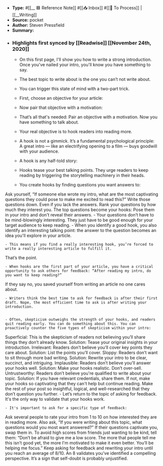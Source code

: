 - **Type:** #[[__ 🟦  Reference Note]] #[[📥 Inbox]] #[[📝 To Process]] | [[__Writing]]
- **Source:**  pocket
- **Author:** Steven Pressfield
- **Summary:**
- ### Highlights first synced by [[Readwise]] [[November 24th, 2020]]
    - On this first page, I'll show you how to write a strong introduction. Once you've nailed your intro, you'll know you have something to say.

 
    - The best topic to write about is the one you can’t not write about.

 
    - You can trigger this state of mind with a two-part trick.

 
    - First, choose an objective for your article:

 
    - Now pair that objective with a motivation:

 
    - That’s all that's needed: Pair an objective with a motivation. Now you have something to talk about. 
    - Your real objective is to hook readers into reading more.

 
    - A hook is not a gimmick. It’s a fundamental psychological principle: A great intro — like an electrifying opening to a film — buys goodwill with your audience. 
    - A hook is any half-told story:

 
    - Hooks tease your best talking points. They urge readers to keep reading by triggering the storytelling machinery in their heads.

 
    - You create hooks by finding questions you want answers to:

Ask yourself, “If someone else wrote my intro, what are the most captivating questions they could pose to make me excited to read this?”
Write those questions down. Even if you lack the answers.
Rank your questions by how much they interest you.
The top questions become your hooks: Pose them in your intro and don't reveal their answers. 
    - Your questions don’t have to be mind-blowingly interesting. They just have to be good enough for your target audience to keep reading. 
    - When you identify a good hook, you also identify an interesting talking point: the answer to the question becomes an idea you'll explore in your article.

 
    - This means if you find a really interesting hook, you’re forced to write a really interesting article to fulfill it.

That’s the point.

 
    - When hooks are the first part of your article, you have a critical opportunity to ask others for feedback: “After reading my intro, do you want to keep reading?”

If they say no, you saved yourself from writing an article no one cares about.

 
    - Writers think the best time to ask for feedback is after their first draft. Nope, the most efficient time to ask is after writing your introduction.

 
    - Often, skepticism outweighs the strength of your hooks, and readers quit reading early. You can do something about this. You can proactively counter the five types of skepticism within your intro:

Superficial: This is the skepticism of readers not believing you’ll share things they don’t already know.
Solution: Tease your original insights in your introduction.‍
Irrelevant: Readers don’t believe you’ll cover key points they care about.
Solution: List the points you’ll cover.‍
Sloppy: Readers don’t want to sit through more bad writing.
Solution: Rewrite your intro to be clear, succinct, and intriguing.‍
Implausible: Readers don’t believe you’ll answer your hooks well.
Solution: Make your hooks realistic. Don’t over-sell.‍
Untrustworthy: Readers don’t believe you're qualified to write about your topic.
Solution: If you have relevant credentials, share them. If not, make your hooks so captivating that they can't help but continue reading. Make the rest of your post so insightful, logical, and well-researched that they don’t question you further. 
    - Let’s return to the topic of asking for feedback. It's the only way to validate that your hooks work.

 
    - It's important to ask for a specific type of feedback:

Ask several people to rate your intro from 1 to 10 on how interested they are in reading more. Also ask, “If you were writing about this topic, what questions would you most want answered?” If their questions captivate you, swap them in.
To avoid high scores from friends just wanting to be kind, tell them: “Don’t be afraid to give me a low score. The more that people tell me this isn’t good yet, the more I'm motivated to make it even better. You’ll be helping me focus.”
Keep asking for feedback and rewriting your intro until you reach an average of 8/10. An 8 validates you’ve identified a compelling perspective. It’s a sign that self-doubt is probably unjustified. 
